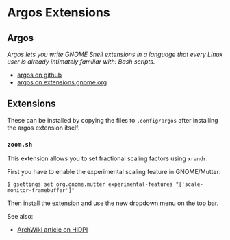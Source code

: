 # Argos Extensions

## Argos

_Argos lets you write GNOME Shell extensions in a language that every Linux user is already intimately familiar with: Bash scripts._

* [argos on github](https://github.com/p-e-w/argos)
* [argos on extensions.gnome.org](https://extensions.gnome.org/extension/1176/argos/)

## Extensions

These can be installed by copying the files to `.config/argos` after installing the argos extension itself.

### `zoom.sh`

This extension allows you to set fractional scaling factors using `xrandr`.

First you have to enable the experimental scaling feature in GNOME/Mutter:

```
$ gsettings set org.gnome.mutter experimental-features "['scale-monitor-framebuffer']"
```

Then install the extension and use the new dropdown menu on the top bar.

See also:
* [ArchWiki article on HiDPI](https://wiki.archlinux.org/index.php/HiDPI#Desktop_environments)
